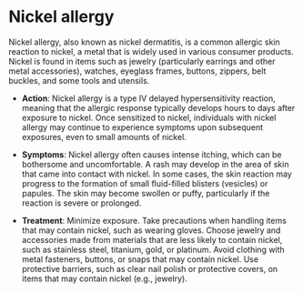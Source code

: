 # Nickel allergy

Nickel allergy, also known as nickel dermatitis, is a common allergic skin reaction to nickel, a metal that is widely used in various consumer products. Nickel is found in items such as jewelry (particularly earrings and other metal accessories), watches, eyeglass frames, buttons, zippers, belt buckles, and some tools and utensils.

* **Action**: Nickel allergy is a type IV delayed hypersensitivity reaction, meaning that the allergic response typically develops hours to days after exposure to nickel. Once sensitized to nickel, individuals with nickel allergy may continue to experience symptoms upon subsequent exposures, even to small amounts of nickel.

* **Symptoms**: Nickel allergy often causes intense itching, which can be bothersome and uncomfortable. A rash may develop in the area of skin that came into contact with nickel. In some cases, the skin reaction may progress to the formation of small fluid-filled blisters (vesicles) or papules. The skin may become swollen or puffy, particularly if the reaction is severe or prolonged.

* **Treatment**: Minimize exposure. Take precautions when handling items that may contain nickel, such as wearing gloves. Choose jewelry and accessories made from materials that are less likely to contain nickel, such as stainless steel, titanium, gold, or platinum. Avoid clothing with metal fasteners, buttons, or snaps that may contain nickel. Use protective barriers, such as clear nail polish or protective covers, on items that may contain nickel (e.g., jewelry).

